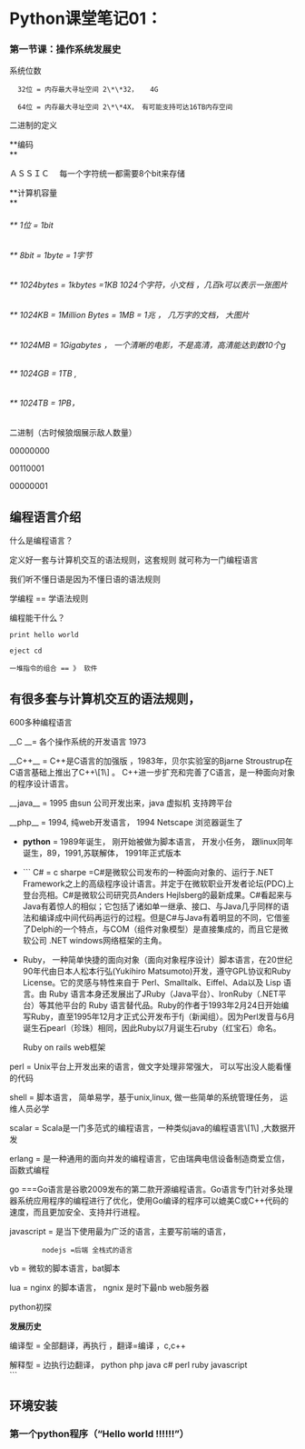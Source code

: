 # Python课堂笔记01：

### 第一节课：**操作系**统发展史

系统位数

```
  32位 = 内存最大寻址空间 2\*\*32，   4G

  64位 = 内存最大寻址空间 2\*\*4X， 有可能支持可达16TB内存空间
```

二进制的定义

**编码                
**

ＡＳＳＩＣ　 每一个字符统一都需要8个bit来存储

**计算机容量                
**

###### \*\* 1位 = 1bit

###### \*\*  8bit = 1byte = 1字节

###### \*\*  1024bytes = 1kbytes =1KB  1024个字符，小文档 ，几百k可以表示一张图片

###### \*\*  1024KB = 1Million Bytes = 1MB = 1兆 ， 几万字的文档， 大图片

###### \*\*  1024MB = 1Gigabytes  ， 一个清晰的电影，不是高清，高清能达到数10个g

###### \*\*  1024GB = 1TB  ,

###### \*\*  1024TB = 1PB，

二进制（古时候狼烟展示敌人数量）

00000000

00110001

00000001

## 编程语言介绍

什么是编程语言？

定义好一套与计算机交互的语法规则，这套规则 就可称为一门编程语言

我们听不懂日语是因为不懂日语的语法规则

学编程 == 学语法规则

编程能干什么？

```
print hello world 

eject cd 

一堆指令的组合 == 》 软件
```

## 有很多套与计算机交互的语法规则，

600多种编程语言

\_\_C \_\_= 各个操作系统的开发语言 1973

\_\_C++\_\_ = C++是C语言的加强版   ，1983年，贝尔实验室的Bjarne Stroustrup在C语言基础上推出了C++\\[1\\]  。 C++进一步扩充和完善了C语言，是一种面向对象的程序设计语言。

\_\_java\_\_ = 1995 由sun 公司开发出来，java 虚拟机 支持跨平台

\_\_php\_\_ = 1994, 纯web开发语言， 1994 Netscape 浏览器诞生了

* **python** =  1989年诞生， 刚开始被做为脚本语言， 开发小任务， 跟linux同年诞生，89，1991,苏联解体， 1991年正式版本
* \`\`\`
    C\# = c sharpe =C\#是微软公司发布的一种面向对象的、运行于.NET Framework之上的高级程序设计语言。并定于在微软职业开发者论坛\(PDC\)上登台亮相。C\#是微软公司研究员Anders Hejlsberg的最新成果。C\#看起来与Java有着惊人的相似；它包括了诸如单一继承、接口、与Java几乎同样的语法和编译成中间代码再运行的过程。但是C\#与Java有着明显的不同，它借鉴了Delphi的一个特点，与COM（组件对象模型）是直接集成的，而且它是微软公司 .NET windows网络框架的主角。
* Ruby， 一种简单快捷的面向对象（面向对象程序设计）脚本语言，在20世纪90年代由日本人松本行弘\(Yukihiro Matsumoto\)开发，遵守GPL协议和Ruby License。它的灵感与特性来自于 Perl、Smalltalk、Eiffel、Ada以及 Lisp 语言。由 Ruby 语言本身还发展出了JRuby（Java平台）、IronRuby（.NET平台）等其他平台的 Ruby 语言替代品。Ruby的作者于1993年2月24日开始编写Ruby，直至1995年12月才正式公开发布于fj（新闻组）。因为Perl发音与6月诞生石pearl（珍珠）相同，因此Ruby以7月诞生石ruby（红宝石）命名。

  Ruby on rails web框架

perl = Unix平台上开发出来的语言，做文字处理非常强大， 可以写出没人能看懂的代码

shell = 脚本语言， 简单易学，基于unix,linux, 做一些简单的系统管理任务， 运维人员必学

scalar = Scala是一门多范式的编程语言，一种类似java的编程语言\\[1\\] ,大数据开发

erlang = 是一种通用的面向并发的编程语言，它由瑞典电信设备制造商爱立信，函数式编程

go ===Go语言是谷歌2009发布的第二款开源编程语言。Go语言专门针对多处理器系统应用程序的编程进行了优化，使用Go编译的程序可以媲美C或C++代码的速度，而且更加安全、支持并行进程。

javascript = 是当下使用最为广泛的语言，主要写前端的语言，

```
        nodejs =后端 全栈式的语言
```

vb = 微软的脚本语言，bat脚本

lua = nginx 的脚本语言， ngnix 是时下最nb web服务器

python初探

**发展历史**

编译型 = 全部翻译，再执行  ，翻译=编译  ，c,c++

解释型 = 边执行边翻译， python php java c\# perl ruby javascript  
\`\`\`

## 环境安装

### 第一个python程序（“Hello world   !!!!!!”）



